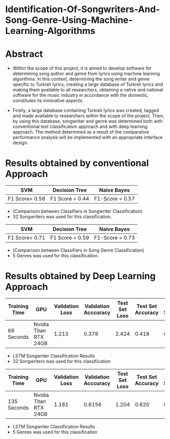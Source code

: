 # Identification-Of-Songwriters-And-Song-Genre-Using-Machine-Learning-Algorithms

# Abstract
- Within the scope of this project, it is aimed to develop software for
determining song author and genre from lyrics using machine learning algorithms. In this context, determining the song writer and genre specific to Turkish lyrics, creating a large database of Turkish lyrics and making them available to all researchers, obtaining a native and national software for the music industry in accordance with the domestic, constitutes its innovative aspects.

- Firstly, a large database containing Turkish lyrics was created, tagged and made available to researchers within the scope of the project. Then, by using this database, songwriter and genre was determined both with conventional text classification approach and with deep learning approach. The method determined as a result of the comparative performance analysis will be implemented with an appropriate interface design.


# Results obtained by conventional Approach

|SVM             |Decision Tree                  |Naive Bayes                  |
|----------------|-------------------------------|-----------------------------|
|F1 Score= 0.56  |F1 Score = 0.44                |F1-Score = 0.57              |

- (Comparison between Classifiers in Songwriter Classification) 
- 32 Songwriters was used for this classification.

|SVM             |Decision Tree                  |Naive Bayes                  |
|----------------|-------------------------------|-----------------------------|
|F1 Score= 0.71  |F1 Score = 0.59                |F1-Score = 0.73              |

- (Comparison between Classifiers in Song Genre Classification)
- 5 Genres was used for this classification.

# Results obtained by Deep Learning Approach

|Training Time   |GPU                   |Validation Loss       |Validation Acccuracy  |Test Set Loss      |Test Set Accuracy  |F- Score           |
|----------------|----------------------|----------------------|----------------------|-------------------|-------------------|-------------------|
|66 Seconds      |Nvidia Titan RTX 24GB |1.213                 |0.378                 |2.424              |0.418              |0.39               |

- LSTM Songwriter Classification Results
- 32 Songwriters was used for this classification

|Training Time   |GPU                   |Validation Loss       |Validation Acccuracy  |Test Set Loss      |Test Set Accuracy  |F- Score           |
|----------------|----------------------|----------------------|----------------------|-------------------|-------------------|-------------------|
|135 Seconds     |Nvidia Titan RTX 24GB |1.181                 |0.6156                |1.204              |0.620              |0.62               |

- LSTM Songwriter Classification Results
- 5 Genres was used for this classification
